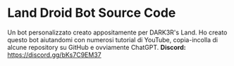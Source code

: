 # Land Droid Bot Source Code
Un bot personalizzato creato appositamente per DARK3R's Land. Ho creato questo bot aiutandomi con numerosi tutorial di YouTube, copia-incolla di alcune repository su GitHub e ovviamente ChatGPT.
**Discord:** https://discord.gg/bKs7C9EM37
